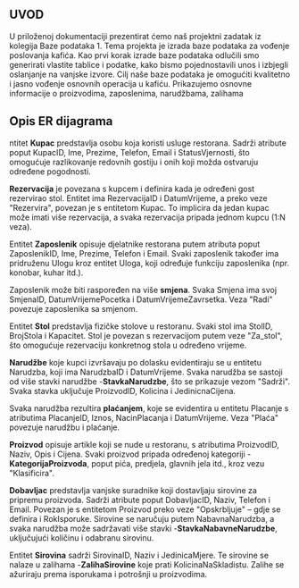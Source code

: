 ## UVOD

U priloženoj dokumentaciji prezentirat ćemo naš projektni zadatak iz kolegija Baze podataka 1. Tema projekta je izrada baze podataka za vođenje poslovanja kafića. Kao prvi korak izrade baze podataka odlučili smo generirati vlastite tablice i podatke, kako bismo pojednostavili unos i izbjegli oslanjanje na vanjske izvore.
Cilj naše baze podataka je omogućiti kvalitetno i jasno vođenje osnovnih operacija u kafiću. Prikazujemo osnovne informacije o proizvodima, zaposlenima, narudžbama, zalihama 

## Opis ER dijagrama

ntitet **Kupac** predstavlja osobu koja koristi usluge restorana. Sadrži atribute poput KupacID, Ime, Prezime, Telefon, Email i StatusVjernosti, što omogućuje razlikovanje redovnih gostiju i onih koji možda ostvaruju određene pogodnosti.

**Rezervacija** je povezana s kupcem i definira kada je određeni gost rezervirao stol. Entitet ima RezervacijaID i DatumVrijeme, a preko veze "Rezervira", povezan je s entitetom Kupac. To implicira da jedan kupac može imati više rezervacija, a svaka rezervacija pripada jednom kupcu (1:N veza).

Entitet **Zaposlenik** opisuje djelatnike restorana putem atributa poput ZaposlenikID, Ime, Prezime, Telefon i Email. Svaki zaposlenik također ima pridruženu Ulogu kroz entitet Uloga, koji određuje funkciju zaposlenika (npr. konobar, kuhar itd.).

Zaposlenik može biti raspoređen na više **smjena**. Svaka Smjena ima svoj SmjenaID, DatumVrijemePocetka i DatumVrijemeZavrsetka. Veza "Radi" povezuje zaposlenika sa smjenom.

Entitet **Stol** predstavlja fizičke stolove u restoranu. Svaki stol ima StolID, BrojStola i Kapacitet. Stol je povezan s rezervacijom putem veze "Za_stol", što omogućuje rezervaciju konkretnog stola u određeno vrijeme.

**Narudžbe** koje kupci izvršavaju po dolasku evidentiraju se u entitetu Narudzba, koji ima NarudzbaID i DatumVrijeme. Svaka narudžba se sastoji od više stavki narudžbe -**StavkaNarudzbe**, što se prikazuje vezom "Sadrži". Svaka stavka uključuje ProizvodID, Kolicina i JedinicnaCijena.

Svaka narudžba rezultira **plaćanjem**, koje se evidentira u entitetu Placanje s atributima PlacanjeID, Iznos, NacinPlacanja i DatumVrijeme. Veza "Plaća" povezuje narudžbu i plaćanje.

**Proizvod** opisuje artikle koji se nude u restoranu, s atributima ProizvodID, Naziv, Opis i Cijena. Svaki proizvod pripada određenoj kategoriji -**KategorijaProizvoda**, poput pića, predjela, glavnih jela itd., kroz vezu "Klasificira".

**Dobavljac** predstavlja vanjske suradnike koji dostavljaju sirovine za pripremu proizvoda. Sadrži atribute poput DobavljacID, Naziv, Telefon i Email. Povezan je s entitetom Proizvod preko veze "Opskrbljuje" – gdje se definira i RokIsporuke. Sirovine se naručuju putem NabavnaNarudzba, a svaka narudžba može sadržavati više stavki -**StavkaNabavneNarudzbe**, uključujući količinu i odabranu sirovinu.

Entitet **Sirovina** sadrži SirovinaID, Naziv i JedinicaMjere. Te sirovine se nalaze u zalihama -**ZalihaSirovine** koje prati KolicinaNaSkladistu. Zalihe se ažuriraju prema isporukama i potrošnji u proizvodima.
